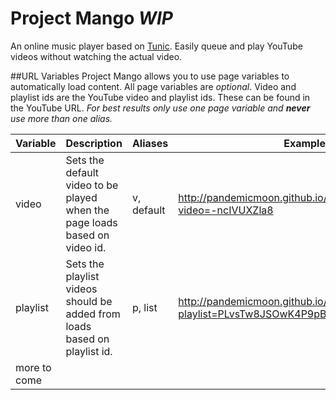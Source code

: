 # Project Mango *__WIP__*
An online music player based on [Tunic](http://hoonah.github.io/tunic/). Easily queue and play YouTube videos without watching the actual video.

##URL Variables
Project Mango allows you to use page variables to automatically load content. All page variables are *optional*. Video and playlist ids are the YouTube video and playlist ids. These can be found in the YouTube URL. *For best results only use one page variable and __never__ use more than one alias.*

| Variable      | Description                                                                | Aliases    | Example                                                                                 |
| ------------- | -------------------------------------------------------------------------- | ---------- | --------------------------------------------------------------------------------------- |
| video         | Sets the default video to be played when the page loads based on video id. | v, default | http://pandemicmoon.github.io/project-mango?video=-ncIVUXZla8                           |
| playlist      | Sets the playlist videos should be added from loads based on playlist id.  | p, list    | http://pandemicmoon.github.io/project-mango?playlist=PLvsTw8JSOwK4P9pBJeDqY5XJ71QUr5PXi |
| more to come  |                                                                            |            |                                                                                         |